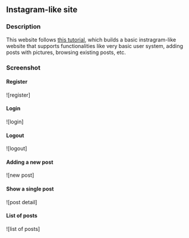## Instagram-like site

### Description

This website follows [this tutorial](https://www.youtube.com/watch?v=MpFO4Zr0EPE), which builds a basic instragram-like website that supports functionalities like very basic user system, adding posts with pictures, browsing existing posts, etc.

### Screenshot

#### Register
![register]

#### Login
![login]

#### Logout
![logout]

#### Adding a new post
![new post]

#### Show a single post
![post detail]

#### List of posts
![list of posts]